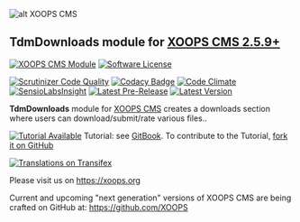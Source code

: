 ![alt XOOPS CMS](https://xoops.org/images/logoXoops4GithubRepository.png)
## TdmDownloads module for  [XOOPS CMS 2.5.9+](https://xoops.org)
[![XOOPS CMS Module](https://img.shields.io/badge/XOOPS%20CMS-Module-blue.svg)](https://xoops.org)
[![Software License](https://img.shields.io/badge/license-GPL-brightgreen.svg?style=flat)](https://www.gnu.org/licenses/gpl-2.0.html)

[![Scrutinizer Code Quality](https://img.shields.io/scrutinizer/g/XoopsModules25x/tdmdownloads.svg?style=flat)](https://scrutinizer-ci.com/g/XoopsModules25x/tdmdownloads/?branch=master)
[![Codacy Badge](https://api.codacy.com/project/badge/Grade/95b12220e0ac4056b9af52af708379c9)](https://www.codacy.com/app/mambax7/tdmdownloads_2)
[![Code Climate](https://img.shields.io/codeclimate/github/XoopsModules25x/tdmdownloads.svg?style=flat)](https://codeclimate.com/github/mambax7/tdmdownloads)
[![SensioLabsInsight](https://insight.sensiolabs.com/projects/68207475-07ff-4567-a282-6e2f119077d2/mini.png)](https://insight.sensiolabs.com/projects/68207475-07ff-4567-a282-6e2f119077d2)
[![Latest Pre-Release](https://img.shields.io/github/tag/XoopsModules25x/tdmdownloads.svg?style=flat)](https://github.com/XoopsModules25x/tdmdownloads/tags/)
[![Latest Version](https://img.shields.io/github/release/XoopsModules25x/tdmdownloads.svg?style=flat)](https://github.com/XoopsModules25x/tdmdownloads/releases/)

**TdmDownloads** module for [XOOPS CMS](https://xoops.org) creates a downloads section where users can download/submit/rate various files..

[![Tutorial Available](https://xoops.org/images/tutorial-available-blue.svg)](https://xoops.gitbook.io/tdmdownloads-tutorial/) Tutorial: see [GitBook](https://xoops.gitbook.io/tdmdownloads-tutorial/).
To contribute to the Tutorial, [fork it on GitHub](https://github.com/XoopsDocs/tdmdownloads-tutorial)

[![Translations on Transifex](https://xoops.org/images/translations-transifex-blue.svg)](https://www.transifex.com/xoops)

Please visit us on https://xoops.org

Current and upcoming "next generation" versions of XOOPS CMS are being crafted on GitHub at: https://github.com/XOOPS
